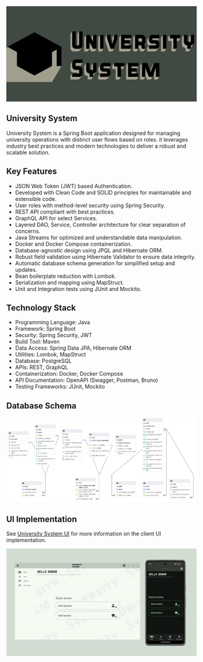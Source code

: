 <div align="center">
  <img src="./readmeAssets/full_logo.png" alt="Logo">
</div>

University System
---
University System is a Spring Boot application designed for managing university operations with distinct user flows based on roles. it leverages industry best practices and modern technologies to deliver a robust and scalable solution.

Key Features
---
- JSON Web Token (JWT) based Authentication.
- Developed with Clean Code and SOLID principles for maintainable and extensible code.
- User roles with method-level security using Spring Security.
- REST API compliant with best practices.
- GraphQL API for select Services.
- Layered DAO, Service, Controller architecture for clear separation of concerns.
- Java Streams for optimized and understandable data manipulation.
- Docker and Docker Compose containerization.
- Database-agnostic design using JPQL and Hibernate ORM.
- Robust field validation using Hibernate Validator to ensure data integrity.
- Automatic database schema generation for simplified setup and updates.
- Bean boilerplate reduction with Lombok.
- Serialization and mapping using MapStruct.
- Unit and Integration tests using JUnit and Mockito.

Technology Stack
---
- Programming Language: Java
- Framework: Spring Boot
- Security: Spring Security, JWT
- Build Tool: Maven
- Data Access: Spring Data JPA, Hibernate ORM
- Utilities: Lombok, MapStruct
- Database: PostgreSQL
- APIs: REST, GraphQL
- Containerization: Docker, Docker Compose
- API Documentation: OpenAPI (Swagger, Postman, Bruno)
- Testing Frameworks: JUnit, Mockito

Database Schema
---
<picture>
  <source media="(prefers-color-scheme: dark)" srcset="./readmeAssets/DB_schema.png">
  <img alt="" src="./readmeAssets/DB_schema.png">
</picture>

UI Implementation
---
See [University System UI](https://github.com/kberriom/UniversitySystemFront) for more information on the client UI implementation.

<picture>
  <source media="(prefers-color-scheme: dark)" srcset="./readmeAssets/intro_dark_mode.gif">
  <img alt="" src="./readmeAssets/intro_light_mode.gif">
</picture>